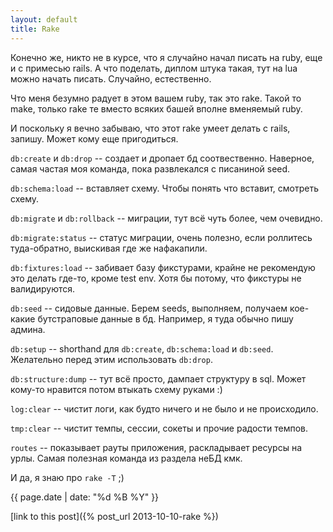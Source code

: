 ```yaml
---
layout: default
title: Rake
---
```


Конечно же, никто не в курсе, что я случайно начал писать на ruby, еще и с примесью rails. А что поделать, диплом штука такая, тут на lua можно начать писать. Случайно, естественно.

Что меня безумно радует в этом вашем ruby, так это rake. Такой то make, только rake те вместо всяких башей вполне вменяемый ruby.

И поскольку я вечно забываю, что этот rake умеет делать с rails, запишу. Может кому еще пригодиться.

`db:create` и `db:drop` -- создает и дропает бд соотвественно. Наверное, самая частая моя команда, пока развлекался с писаниной seed.

`db:schema:load` -- вставляет схему. Чтобы понять что вставит, смотреть схему.

`db:migrate` и `db:rollback` -- миграции, тут всё чуть более, чем очевидно.

`db:migrate:status` -- статус миграции, очень полезно, если роллитесь туда-обратно, выискивая где же нафакапили.

`db:fixtures:load` -- забивает базу фикстурами, крайне не рекомендую это делать где-то, кроме test env. Хотя бы потому, что фикстуры не валидируются.

`db:seed` -- сидовые данные. Берем seeds, выполняем, получаем кое-какие бутстраповые данные в бд. Например, я туда обычно пишу админа.

`db:setup` -- shorthand для `db:create`, `db:schema:load` и `db:seed`. Желательно перед этим использовать `db:drop`.

`db:structure:dump` -- тут всё просто, дампает структуру в sql. Может кому-то нравится потом втыкать схему руками :)

`log:clear` -- чистит логи, как будто ничего и не было и не происходило.

`tmp:clear` -- чистит темпы, сессии, сокеты и прочие радости темпов.

`routes` -- показывает рауты приложения, раскладывает ресурсы на урлы. Самая полезная команда из раздела неБД кмк.

И да, я знаю про `rake -T` ;)


{{ page.date | date: "%d %B %Y" }}

[link to this post]({% post_url 2013-10-10-rake %})
